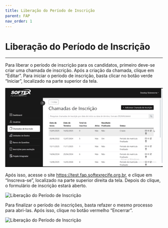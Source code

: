 ```yaml
---
title: Liberação do Período de Inscrição
parent: FAP
nav_order: 1
---
```


# Liberação do Período de Inscrição

---

Para liberar o período de inscrição para os candidatos, primeiro deve-se criar uma chamada de inscrição. Após a criação da chamada, clique em “Editar”.  Para iniciar o período de inscrição, basta clicar no botão verde “Iniciar”, localizado na parte superior da tela.

![Liberação do Período de Inscrição](/assets/gifs/periododeinscricao1.gif)

Após isso, acesse o site https://test.fap.softexrecife.org.br, e clique em “Inscreva-se”, localizado na parte superior direita da tela. Depois do clique, o formulário de inscrição estará aberto.

![Liberação do Período de Inscrição](/assets/gifs/periododeinscricao2.gif)

Para finalizar o período de inscrições, basta refazer o mesmo processo para abri-las. Após isso, clique no botão vermelho “Encerrar”.

![Liberação do Período de Inscrição](/assets/gifs/periododeinscricao3.gif)

